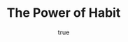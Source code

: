 ---
title: "The Power of Habit"
bookCover: "/assets/book-covers/the-power-of-habit.jpg"
slug: "the-power-of-habit"
bookAuthor: "Charles Duhigg"
rating: 10
done: false
amazonLink: ""
author:
  name: Rico Trebeljahr
  picture: "/assets/blog/profile.jpeg"
---